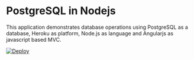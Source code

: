 PostgreSQL in Nodejs
=============

This application demonstrates database operations using PostgreSQL as a database, Heroku as platform, Node.js as language and Angularjs as javascript based MVC. 

[![Deploy](https://www.herokucdn.com/deploy/button.png)](https://heroku.com/deploy) 

